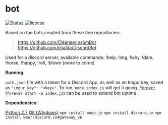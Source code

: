 # bot
[![Status](https://img.shields.io/badge/Status-Ready-green.svg?style=flat-square)]()
[![license](https://img.shields.io/github/license/mashape/apistatus.svg?maxAge=2592000)]()

Based on the bots created from these fine repositories:

>https://github.com/Cleanse/InsomBot
>https://github.com/chalda/DiscordBot

Used for a discord server, available commands: !help, !img, !why, !dam, !horse, !happy, !roll, !blown (more to come)

**Running:**

`auth.json` file with a token for a Discord App, as well as an Imgur key, saved as `"imgur_key": "<key>"`.  To run, `node index.js` will get it going.  [Forever](https://www.npmjs.com/package/forever) (`forever start -a index.js`) can be used to extend bot uptime .

**Dependencies:**

[Python 2.7](https://www.python.org/downloads/)
[Git (Windows)](https://gitforwindows.org/)
`npm install node.js`
`npm install discord.io`
`npm install woor/discord.io#gateway_v6`
